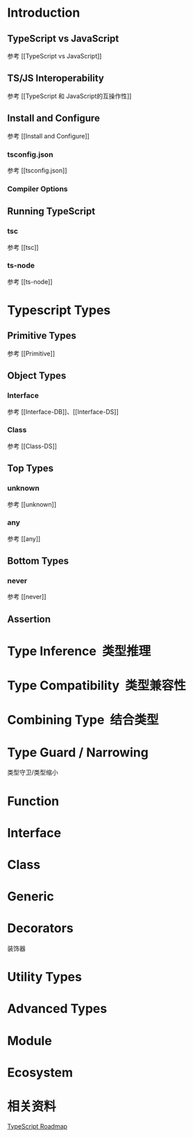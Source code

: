 # Introduction
## TypeScript vs JavaScript
参考 [[TypeScript vs JavaScript]]

## TS/JS Interoperability  
参考 [[TypeScript 和 JavaScript的互操作性]]

## Install and Configure
参考 [[Install and Configure]]
### tsconfig.json
参考 [[tsconfig.json]]
### Compiler Options

## Running TypeScript
### tsc
参考 [[tsc]]
### ts-node
参考 [[ts-node]]

# Typescript Types
## Primitive Types 
参考 [[Primitive]]

## Object Types 
### Interface
参考 [[Interface-DB]]、[[Interface-DS]]
### Class
参考 [[Class-DS]]

## Top Types 
### unknown
参考 [[unknown]]
### any
参考 [[any]]

## Bottom Types
### never
参考 [[never]]

## Assertion



# Type Inference  类型推理




# Type Compatibility  类型兼容性





# Combining Type  结合类型





# Type Guard / Narrowing
类型守卫/类型缩小




# Function



# Interface




# Class




# Generic



# Decorators
装饰器



# Utility Types




# Advanced Types




# Module




# Ecosystem



# 相关资料
[TypeScript Roadmap](https://roadmap.sh/typescript)

